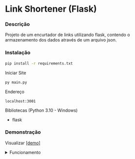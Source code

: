 # Link Shortener (Flask)

### Descrição

Projeto de um encurtador de links utilizando flask, contendo o armazenamento dos dados através de um arquivo json.

### Instalação 

```bash
pip install -r requirements.txt
```

Iniciar Site

```bash
py main.py
```

Endereço
```url
localhost:3001
```


Bibliotecas (Python 3.10 - Windows)
- flask 

### Demonstração

Visualizar [[demo]]()

<details>
<summary>Funcionamento</summary>

![demo](./github/demo_1.png)
![demo](./github/demo_2.png)

</details>

